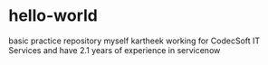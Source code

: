 # hello-world
basic practice repository
myself kartheek
working for CodecSoft IT Services and have 2.1 years of experience in servicenow
